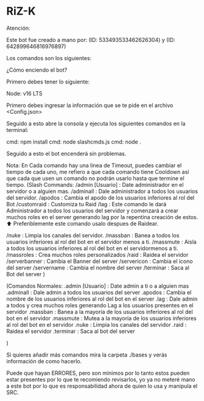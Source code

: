 # RiZ-K

Atención:

Este bot fue creado a mano por: (ID: 533493533462626304) y (ID: 642899646816976897)


Los comandos son los siguientes:


¿Cómo enciendo el bot?

Primero debes tener lo siguiente:

Node: v16 LTS


Primero debes ingresar la información que se te pide en el archivo <Config.json>

Seguido a esto abre la consola y ejecuta los siguientes comandos en la terminal:

cmd: npm install
cmd: node slashcmds.js
cmd: node .

Seguido a esto el bot encenderá sin problemas.

Nota: En Cada comando hay una linea de Timeout, puedes cambiar el tiempo de cada uno, me refiero a que cada comando tiene Cooldown así que cada que usen un comando no podrán usarlo hasta que termine el tiempo.
(Slash Commands:
  /admin [Usuario] : Date administrador en el servidor o a alguien mas.
  /adminall : Dale administrador a todos los usuarios del servidor.
  /apodos <Nombre> : Cambia el apodo de los usuarios inferiores al rol del Bot
  /customraid <Opciones> : Customiza tu Raid <Comando VIP>
  /lag : Este comando le dará Administrador a todos los usuarios del servidor y comenzará a crear muchos roles en el server generando lag por la repentina creación de estos.
  ⬆️ Preferiblemente este comando usalo despues de Raidear.

  /nuke : Limpia los canales del servidor.
  /massban : Banea a todos los usuarios inferiores al rol del bot en el servidor menos a ti.
  /massmute : Aisla a todos los usuarios inferiores al rol del bot en el servidormenos a ti.
  /massroles <Opciones> : Crea muchos roles personalizados
  /raid : Raidea el servidor
  /serverbanner : Cambia el Banner del server
  /servericon : Cambia el icono del server
  /servername : Cambia el nombre del server
  /terminar : Saca al Bot del server
)

(Comandos Normales:
  .admin [Usuario] : Date admin a ti o a alguien mas
  .adminall : Dale admin a todos los usuarios del server
  .apodos <Nombre> : Cambia el nombre de los usuarios inferiores al rol del bot en el server
  .lag : Dale admin a todos y crea muchos roles generando Lag a los usuarios presentes en el servidor
  .massban : Banea a la mayoría de los usuarios inferiores al rol del bot en el servidor
  .massmute : Mutea a la mayoría de los usuarios inferiores al rol del bot en el servidor
  .nuke : Limpia los canales del servidor
  .raid : Raidea el servidor
  .terminar : Saca al bot del server

)

Si quieres añadir más comandos mira la carpeta ./bases y verás información de como hacerlo.


Puede que hayan ERRORES, pero son minimos por lo tanto estos pueden estar presentes por lo que te recomiendo revisarlos, yo ya no meteré mano a este bot por lo que es responsabilidad ahora de quien lo usa y manipula el SRC.
